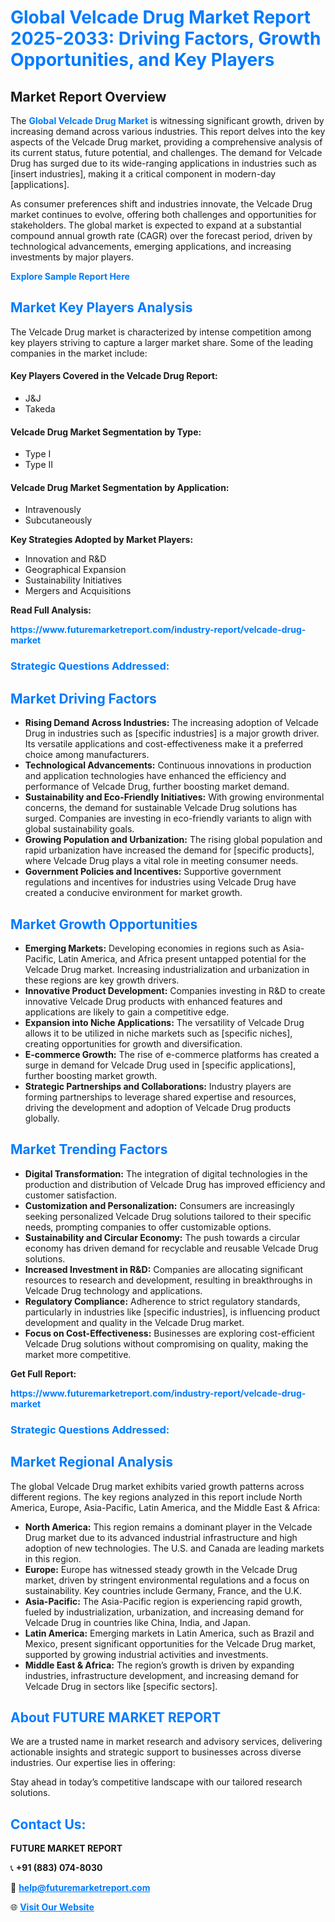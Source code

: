 <h1 style="color: #007BFF;">Global Velcade Drug Market Report 2025-2033: Driving Factors, Growth Opportunities, and Key Players</h1>

<section id="overview">
<h2>Market Report Overview</h2>
<p>The <a href="https://www.futuremarketreport.com/industry-report/velcade-drug-market" style="color: #007BFF; text-decoration: none;"><strong>Global Velcade Drug Market</strong></a> is witnessing significant growth, driven by increasing demand across various industries. This report delves into the key aspects of the Velcade Drug market, providing a comprehensive analysis of its current status, future potential, and challenges. The demand for Velcade Drug has surged due to its wide-ranging applications in industries such as [insert industries], making it a critical component in modern-day [applications].</p>
<p>As consumer preferences shift and industries innovate, the Velcade Drug market continues to evolve, offering both challenges and opportunities for stakeholders. The global market is expected to expand at a substantial compound annual growth rate (CAGR) over the forecast period, driven by technological advancements, emerging applications, and increasing investments by major players.</p>
</section>

<section id="overview">
<p><a href="https://www.futuremarketreport.com/request-sample/reportId=106371" style="color: #007BFF; text-decoration: none;"><strong>Explore Sample Report Here</strong></a></p>
</section>

<section id="key-players">
<h2 style="color: #007BFF;">Market Key Players Analysis</h2>
<p>The Velcade Drug market is characterized by intense competition among key players striving to capture a larger market share. Some of the leading companies in the market include:</p>
<h4>Key Players Covered in the Velcade Drug Report:</h4>
<ul><li>J&amp;J</li><li>Takeda</li></ul>
<h4>Velcade Drug Market Segmentation by Type:</h4>
<ul><li>Type I</li><li>Type II</li></ul>

<h4>Velcade Drug Market Segmentation by Application:</h4>
<ul><li>Intravenously</li><li>Subcutaneously</li></ul>
<p><strong>Key Strategies Adopted by Market Players:</strong></p>
<ul>
<li>Innovation and R&D</li>
<li>Geographical Expansion</li>
<li>Sustainability Initiatives</li>
<li>Mergers and Acquisitions</li>
</ul>
</section>

<section>
<p><strong>Read Full Analysis: </strong></p><a href="https://www.futuremarketreport.com/industry-report/velcade-drug-market" style="color: #007BFF; text-decoration: none;"><strong>https://www.futuremarketreport.com/industry-report/velcade-drug-market</strong></a>
<h3 style="color: #007BFF;">Strategic Questions Addressed:</h3>
</section>

<section id="driving-factors">
<h2 style="color: #007BFF;">Market Driving Factors</h2>
<ul>
<li><strong>Rising Demand Across Industries:</strong> The increasing adoption of Velcade Drug in industries such as [specific industries] is a major growth driver. Its versatile applications and cost-effectiveness make it a preferred choice among manufacturers.</li>
<li><strong>Technological Advancements:</strong> Continuous innovations in production and application technologies have enhanced the efficiency and performance of Velcade Drug, further boosting market demand.</li>
<li><strong>Sustainability and Eco-Friendly Initiatives:</strong> With growing environmental concerns, the demand for sustainable Velcade Drug solutions has surged. Companies are investing in eco-friendly variants to align with global sustainability goals.</li>
<li><strong>Growing Population and Urbanization:</strong> The rising global population and rapid urbanization have increased the demand for [specific products], where Velcade Drug plays a vital role in meeting consumer needs.</li>
<li><strong>Government Policies and Incentives:</strong> Supportive government regulations and incentives for industries using Velcade Drug have created a conducive environment for market growth.</li>
</ul>
</section>

<section id="growth-opportunities">
<h2 style="color: #007BFF;">Market Growth Opportunities</h2>
<ul>
<li><strong>Emerging Markets:</strong> Developing economies in regions such as Asia-Pacific, Latin America, and Africa present untapped potential for the Velcade Drug market. Increasing industrialization and urbanization in these regions are key growth drivers.</li>
<li><strong>Innovative Product Development:</strong> Companies investing in R&D to create innovative Velcade Drug products with enhanced features and applications are likely to gain a competitive edge.</li>
<li><strong>Expansion into Niche Applications:</strong> The versatility of Velcade Drug allows it to be utilized in niche markets such as [specific niches], creating opportunities for growth and diversification.</li>
<li><strong>E-commerce Growth:</strong> The rise of e-commerce platforms has created a surge in demand for Velcade Drug used in [specific applications], further boosting market growth.</li>
<li><strong>Strategic Partnerships and Collaborations:</strong> Industry players are forming partnerships to leverage shared expertise and resources, driving the development and adoption of Velcade Drug products globally.</li>
</ul>
</section>

<section id="trending-factors">
<h2 style="color: #007BFF;">Market Trending Factors</h2>
<ul>
<li><strong>Digital Transformation:</strong> The integration of digital technologies in the production and distribution of Velcade Drug has improved efficiency and customer satisfaction.</li>
<li><strong>Customization and Personalization:</strong> Consumers are increasingly seeking personalized Velcade Drug solutions tailored to their specific needs, prompting companies to offer customizable options.</li>
<li><strong>Sustainability and Circular Economy:</strong> The push towards a circular economy has driven demand for recyclable and reusable Velcade Drug solutions.</li>
<li><strong>Increased Investment in R&D:</strong> Companies are allocating significant resources to research and development, resulting in breakthroughs in Velcade Drug technology and applications.</li>
<li><strong>Regulatory Compliance:</strong> Adherence to strict regulatory standards, particularly in industries like [specific industries], is influencing product development and quality in the Velcade Drug market.</li>
<li><strong>Focus on Cost-Effectiveness:</strong> Businesses are exploring cost-efficient Velcade Drug solutions without compromising on quality, making the market more competitive.</li>
</ul>
</section>

<section>
<p><strong>Get Full Report: </strong></p><a href="https://www.futuremarketreport.com/industry-report/velcade-drug-market" style="color: #007BFF; text-decoration: none;"><strong>https://www.futuremarketreport.com/industry-report/velcade-drug-market</strong></a>
<h3 style="color: #007BFF;">Strategic Questions Addressed:</h3>
</section>


<section id="regional-analysis">
<h2 style="color: #007BFF;">Market Regional Analysis</h2>
<p>The global Velcade Drug market exhibits varied growth patterns across different regions. The key regions analyzed in this report include North America, Europe, Asia-Pacific, Latin America, and the Middle East & Africa:</p>
<ul>
<li><strong>North America:</strong> This region remains a dominant player in the Velcade Drug market due to its advanced industrial infrastructure and high adoption of new technologies. The U.S. and Canada are leading markets in this region.</li>
<li><strong>Europe:</strong> Europe has witnessed steady growth in the Velcade Drug market, driven by stringent environmental regulations and a focus on sustainability. Key countries include Germany, France, and the U.K.</li>
<li><strong>Asia-Pacific:</strong> The Asia-Pacific region is experiencing rapid growth, fueled by industrialization, urbanization, and increasing demand for Velcade Drug in countries like China, India, and Japan.</li>
<li><strong>Latin America:</strong> Emerging markets in Latin America, such as Brazil and Mexico, present significant opportunities for the Velcade Drug market, supported by growing industrial activities and investments.</li>
<li><strong>Middle East & Africa:</strong> The region’s growth is driven by expanding industries, infrastructure development, and increasing demand for Velcade Drug in sectors like [specific sectors].</li>
</ul>
</section>

<footer>
<h2 style="color: #007BFF;">About FUTURE MARKET REPORT</h2>
<p>We are a trusted name in market research and advisory services, delivering actionable insights and strategic support to businesses across diverse industries. Our expertise lies in offering:</p>

<p>Stay ahead in today’s competitive landscape with our tailored research solutions.</p>

<h2 style="color: #007BFF;">Contact Us:</h2>
<p><strong>FUTURE MARKET REPORT</strong></p>
<p>📞 <strong>+91 (883) 074-8030</strong></p>
<p>📧 <strong><a href="mailto:help@futuremarketreport.com" style="color: #007BFF;">help@futuremarketreport.com</a></strong></p>
<p>🌐 <strong><a href="https://www.futuremarketreport.com/" style="color: #007BFF;">Visit Our Website</a></strong></p>
</footer>